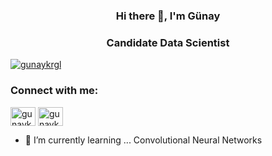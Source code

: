 <h3 align="center">Hi there 👋, I'm Günay</h3>
<h3 align="center">Candidate Data Scientist</h3>
<p align="left"> <a href="https://github.com/ryo-ma/github-profile-trophy"><img src="https://github-profile-trophy.vercel.app/?username=gunaykrgl" alt="gunaykrgl" /></a> </p>

<h3 align="left">Connect with me:</h3>
<p align="left">
<a href="https://linkedin.com/in/gunaykrgl" target="blank"><img align="center" src="https://raw.githubusercontent.com/rahuldkjain/github-profile-readme-generator/master/src/images/icons/Social/linked-in-alt.svg" alt="gunaykrgl" height="30" width="40" /></a>
<a href="https://www.hackerrank.com/gunaykaraoglu21" target="blank"><img align="center" src="https://raw.githubusercontent.com/rahuldkjain/github-profile-readme-generator/master/src/images/icons/Social/hackerrank.svg" alt="gunaykaraoglu21" height="30" width="40" /></a>

</p>
</p>

- 🌱 I’m currently learning ... Convolutional Neural Networks
<!--
**gunaykrgl/gunaykrgl** is a ✨ _special_ ✨ repository because its `README.md` (this file) appears on your GitHub profile.

Here are some ideas to get you started:

- 🔭 I’m currently working on ...

- 👯 I’m looking to collaborate on ...
- 🤔 I’m looking for help with ...
- 💬 Ask me about ...
- 📫 How to reach me: ...
- 😄 Pronouns: ...
- ⚡ Fun fact: ...
-->
